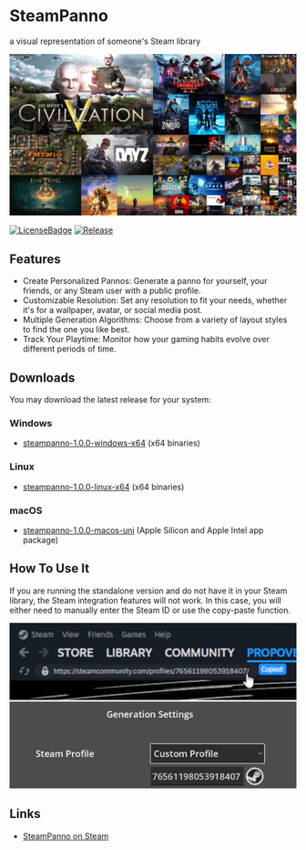 # SteamPanno

a visual representation of someone's Steam library

<img src="/doc/panno.png" alt="SteamPanno" width="800"/>

[![LicenseBadge](https://img.shields.io/github/license/kirnosenko/SteamPanno.svg)](https://raw.githubusercontent.com/kirnosenko/SteamPanno/master/LICENSE)
[![Release](https://img.shields.io/github/v/release/kirnosenko/SteamPanno)](https://github.com/kirnosenko/SteamPanno/releases/latest)

## Features

 * Create Personalized Pannos: Generate a panno for yourself, your friends, or any Steam user with a public profile.
 * Customizable Resolution: Set any resolution to fit your needs, whether it's for a wallpaper, avatar, or social media post.
 * Multiple Generation Algorithms: Choose from a variety of layout styles to find the one you like best.
 * Track Your Playtime: Monitor how your gaming habits evolve over different periods of time.

## Downloads

You may download the latest release for your system:

### Windows

- [steampanno-1.0.0-windows-x64](https://github.com/kirnosenko/SteamPanno/releases/download/1.0.0/steampanno-1.0.0-windows-x64.zip) (x64 binaries)

### Linux

- [steampanno-1.0.0-linux-x64](https://github.com/kirnosenko/SteamPanno/releases/download/1.0.0/steampanno-1.0.0-linux-x64.zip) (x64 binaries)

### macOS

- [steampanno-1.0.0-macos-uni](https://github.com/kirnosenko/SteamPanno/releases/download/1.0.0/steampanno-1.0.0-macos-uni.zip) (Apple Silicon and Apple Intel app package)

## How To Use It

If you are running the standalone version and do not have it in your Steam library, the Steam integration features will not work.
In this case, you will either need to manually enter the Steam ID or use the copy-paste function.

![Copy](/doc/copy.png)
![Paste](/doc/paste.png)

## Links

 * [SteamPanno on Steam](https://store.steampowered.com/app/4026140/SteamPanno/)
